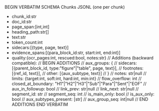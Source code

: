 BEGIN VERBATIM SCHEMA
Chunks JSONL (one per chunk)
- chunk_id:str
- doc_id:str
- page_span:[int,int]
- heading_path:str[]
- text:str
- token_count:int
- sidecars:[{type, page, text}]
- evidence_spans:[{para_block_id:str, start:int, end:int}]
- quality:{ocr_pages:int, rescued:bool, notes:str}
// Additions (backward compatible):
// BEGIN ADDITIONS
// aux_groups: {
//   sidecars: [{parent_block_id, type:"figure"|"table", page, text}],
//   footnotes: [{ref_id, text}],
//   other: [{aux_subtype, text}]
// }
// notes: str|null
// limits: {target:int, soft:int, hard:int, min:int}
// flow_overflow: int
// closed_at_boundary: "H1"|"H2"|"H3"|"Sub"|"Para"|"Sent"|"EOF"
// aux_in_followup: bool
// link_prev: str|null
// link_next: str|null
// segment_id: str
// segment_seq: int
// is_main_only: bool
// is_aux_only: bool
// aux_subtypes_present: [str]
// aux_group_seq: int|null
// END ADDITIONS
END VERBATIM
